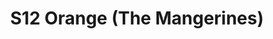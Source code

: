 ---
title: S12 Orange (The Mangerines)
permalink: "/teams/s12-orange"
teamslug: s12-orange
members:
- Levert James - Captain
- Ren McKinnon - Quarterback
- Sam Brown
- Cameron Burrell
- Dave Davis
- Peter Gately
- Sean Karson
- Tom Leonard
- Shel Morris
- Hieu Hieu Hieu
- Michael Osorio
- Isaac Voehringer
- Lindsey Walton (Supplemental)
teamid: 4181
name: S12 Orange
color: The Mangerines
division: ''
---